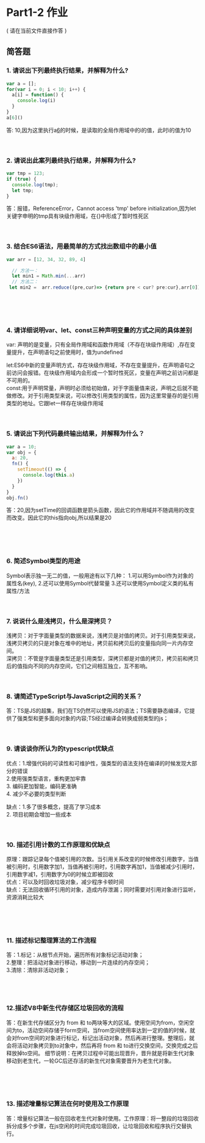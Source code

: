 # Part1-2 作业

( 请在当前文件直接作答 )

## 简答题

### 1. 请说出下列最终执行结果，并解释为什么?

```javascript
var a = [];
for(var i = 0; i < 10; i++) {
  a[i] = function() {
    console.log(i)
  }
}
a[6]()
```
答: 10,因为这里执行a[6]()的时候，是读取的全局作用域中的i的值，此时i的值为10
　

　

### 2. 请说出此案列最终执行结果，并解释为什么?

```javascript
var tmp = 123;
if (true) {
  console.log(tmp);
  let tmp;
}
```
答：报错，ReferenceError，Cannot access 'tmp' before initialization,因为let 关键字申明的tmp具有块级作用域，在{}中形成了暂时性死区
　

　

### 3. 结合ES6语法，用最简单的方式找出数组中的最小值

```javascript
var arr = [12, 34, 32, 89, 4]
```
```javascript
  // 方法一：
  let min1 = Math.min(...arr)
  // 方法二：
 let min2 =  arr.reduce((pre,cur)=> {return pre < cur? pre:cur},arr[0])
```
　

　

### 4. 请详细说明var、let、const三种声明变量的方式之间的具体差别
var: 声明的是变量，只有全局作用域和函数作用域（不存在块级作用域）,存在变量提升，在声明语句之前使用时，值为undefined

let:ES6中新的变量声明方式，存在块级作用域，不存在变量提升，在声明语句之前访问会报错。在块级作用域内会形成一个暂时性死区，变量在声明之前访问都是不可用的。  
const:用于声明常量，声明时必须给初始值，对于字面量值来说，声明之后就不能做修改。对于引用类型来说，可以修改引用类型的属性，因为这里常量存的是引用类型的地址。它跟let一样存在块级作用域
　

　

### 5. 请说出下列代码最终输出结果，并解释为什么？

```javascript
var a = 10;
var obj = {
  a: 20,
  fn() {
    setTimeout(() => {
      console.log(this.a)
    })
  }
}
obj.fn()
```
答：20,因为setTime的回调函数是箭头函数，因此它的作用域并不随调用的改变而改变。因此它的this指向obj,所以结果是20

　

　

### 6. 简述Symbol类型的用途
Symbol表示独一无二的值，一般用途有以下几种：
1.可以用Symbol作为对象的属性名(key),
2.还可以使用Symbol代替常量
3.还可以使用Symbol定义类的私有属性/方法
　

　

### 7. 说说什么是浅拷贝，什么是深拷贝？

浅拷贝：对于字面量类型的数据来说，浅拷贝是对值的拷贝。对于引用类型来说，浅拷贝拷贝的只是对象在堆中的地址，拷贝前和拷贝后的变量指向同一片内存空间。  
深拷贝：不管是字面量类型还是引用类型，深拷贝都是对值的拷贝，拷贝前和拷贝后的值指向不同的内存空间，它们之间相互独立，互不影响。
　

　

### 8. 请简述TypeScript与JavaScript之间的关系？
答：TS是JS的超集，我们在TS仍然可以使用JS的语法；TS需要静态编译，它提供了强类型和更多面向对象的内容;TS经过编译会转换成弱类型的js；
　

　

### 9. 请谈谈你所认为的typescript优缺点
优点：1.增强代码的可读性和可维护性，强类型的语法支持在编译的时候发现大部分的错误  
      2.使用强类型语言，重构更加牢靠  
      3. 编码更加智能，编码更准确  
      4. 减少不必要的类型判断  

缺点：1.多了很多概念，提高了学习成本  
      2. 项目初期会增加一些成本
　

　

### 10. 描述引用计数的工作原理和优缺点
原理：跟踪记录每个值被引用的次数。当引用关系改变的时候修改引用数字，当值被引用时，引用数字加1，当值再被引用时，引用数字再加1，当值被减少引用时，引用数字减1，引用数字为0的时候立即被回收  
优点：可以及时回收垃圾对象，减少程序卡顿时间  
缺点：无法回收循环引用的对象，造成内存泄漏；同时需要对引用对象进行监听，资源消耗比较大

　

　

### 11. 描述标记整理算法的工作流程
答：1.标记：从根节点开始，遍历所有对象标记活动对象；  
    2.整理：把活动对象进行移动，移动到一片连续的内存空间；  
    3.清除：清除非活动对象；  
　

　

### 12.描述V8中新生代存储区垃圾回收的流程
答：在新生代存储区分为 from 和 to两块等大的区域。使用空间为from，空闲空间为to，活动空间存储于form空间，当from空间使用率达到一定的值的时候，就会对from空间的对象进行标记，标记出活动对象，然后再进行整理。整理后，就会将活动对象拷贝到to对象中，然后再将
from 和 to进行交换空间，交换完成之后释放掉to空间。
细节说明：在拷贝过程中可能出现晋升，晋升就是将新生代对象移动到老生代，一轮GC后还存活的新生代对象需要晋升为老生代对象。
 
　

　

### 13. 描述增量标记算法在何时使用及工作原理
答：增量标记算法一般在回收老生代对象时使用。工作原理：将一整段的垃圾回收拆分成多个步骤，在js空闲的时间完成垃圾回收，让垃圾回收和程序执行交替执行。
　

　